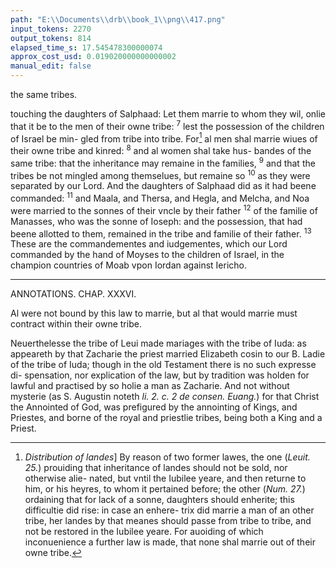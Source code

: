 ```yaml
---
path: "E:\\Documents\\drb\\book_1\\png\\417.png"
input_tokens: 2270
output_tokens: 814
elapsed_time_s: 17.545478300000074
approx_cost_usd: 0.019020000000000002
manual_edit: false
---
```

the same tribes.

touching the daughters of Salphaad: Let them marrie to
whom they wil, onlie that it be to the men of their owne
tribe: <sup>7</sup> lest the possession of the children of Israel be min-
gled from tribe into tribe. For[^1] al men shal marrie wiues of
their owne tribe and kinred: <sup>8</sup> and al women shal take hus-
bandes of the same tribe: that the inheritance may remaine
in the families, <sup>9</sup> and that the tribes be not mingled among
themselues, but remaine so <sup>10</sup> as they were separated by our
Lord. And the daughters of Salphaad did as it had beene
commanded: <sup>11</sup> and Maala, and Thersa, and Hegla, and
Melcha, and Noa were married to the sonnes of their vncle
by their father <sup>12</sup> of the familie of Manasses, who was the
sonne of Ioseph: and the possession, that had beene allotted
to them, remained in the tribe and familie of their father.
<sup>13</sup> These are the commandementes and iudgementes, which
our Lord commanded by the hand of Moyses to the children
of Israel, in the champion countries of Moab vpon Iordan
against Iericho.

<hr>

ANNOTATIONS.
CHAP. XXXVI.

[^1]: *Distribution of landes*] By reason of two former lawes, the one (*Leuit. 25.*) prouiding that inheritance of landes should not be sold, nor otherwise alie-
nated, but vntil the Iubilee yeare, and then returne to him, or his heyres, to
whom it pertained before; the other (*Num. 27.*) ordaining that for lack of a
sonne, daughters should enherite; this difficultie did rise: in case an enhere-
trix did marrie a man of an other tribe, her landes by that meanes should passe
from tribe to tribe, and not be restored in the Iubilee yeare. For auoiding of
which inconuenience a further law is made, that none shal marrie out of their
owne tribe.

<aside>Al were not bound by this law to marrie, but al that would marrie must contract within their owne tribe.</aside>

Neuerthelesse the tribe of Leui made mariages with the tribe of Iuda: as
appeareth by that Zacharie the priest married Elizabeth cosin to our B. Ladie
of the tribe of Iuda; though in the old Testament there is no such expresse di-
spensation, nor explication of the law, but by tradition was holden for lawful
and practised by so holie a man as Zacharie. And not without mysterie (as S.
Augustin noteth *li. 2. c. 2 de consen. Euang.*) for that Christ the Annointed of God,
was prefigured by the annointing of Kings, and Priestes, and borne of the royal
and priestlie tribes, being both a King and a Priest.

[^2]: Restraint in Mariages also for a temporal cause.

[^3]: Tradition

[^4]: Christ a King and a Priest.